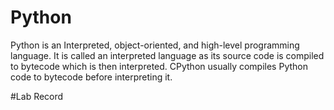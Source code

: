 # Python

Python is an Interpreted, object-oriented, and high-level programming language. It is called an interpreted language as its source code is compiled to bytecode which is then interpreted. CPython usually compiles Python code to bytecode before interpreting it.

#Lab Record
